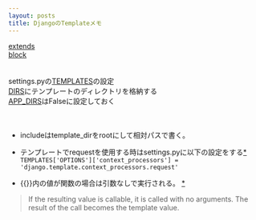 ```yaml
---
layout: posts
title: DjangoのTemplateメモ 
---
```


[extends](https://docs.djangoproject.com/en/1.7/ref/templates/builtins/#extends)   
[block](https://docs.djangoproject.com/en/1.7/ref/templates/builtins/#block)   
<br>
<br>
settings.pyの[TEMPLATES](https://docs.djangoproject.com/en/1.8/ref/settings/#std:setting-TEMPLATES)の設定    
[DIRS](https://docs.djangoproject.com/en/1.8/ref/settings/#dirs)にテンプレートのディレクトリを格納する     
[APP_DIRS](https://docs.djangoproject.com/en/1.8/ref/settings/#app-dirs)はFalseに設定しておく    
<br>
<br>
   
* includeはtemplate_dirをrootにして相対パスで書く。  

* テンプレートでrequestを使用する時はsettings.pyに以下の設定をする[*](https://docs.djangoproject.com/en/1.8/ref/templates/api/#django-template-context-processors-request)    
```TEMPLATES['OPTIONS']['context_processors'] = 'django.template.context_processors.request' ```

* \{\{\}\}内の値が関数の場合は引数なしで実行される。 [*](https://docs.djangoproject.com/en/dev/topics/templates/#variables)
>If the resulting value is callable, it is called with no arguments. The result of the call becomes the template value.
